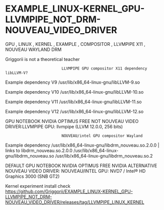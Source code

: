 # EXAMPLE_LINUX-KERNEL_GPU-LLVMPIPE_NOT_DRM-NOUVEAU_VIDEO_DRIVER
GPU , LINUX , KERNEL , EXAMPLE , COMPOSITOR , LLVMPIPE X11 , NOUVEAU WAYLAND DRM

Griggorii is not a theoretical teacher

                             LLVMPIPE GPU compositor X11 dependency libLLVM-V?

Example dependency V9 /usr/lib/x86_64-linux-gnu/libLLVM-9.so

Example dependency V10 /usr/lib/x86_64-linux-gnu/libLLVM-10.so

Example dependency V11 /usr/lib/x86_64-linux-gnu/libLLVM-11.so

Example dependency V12 /usr/lib/x86_64-linux-gnu/libLLVM-12.so


GPU NOTEBOOK NVIDIA OPTIMUS FREE NOT NOUVEAU VIDEO DRIVER:LLVMPIPE GPU: llvmpipe (LLVM 12.0.0, 256 bits)

                             NOUVEAU/intel GPU compositor Wayland

Example dependency /usr/lib/x86_64-linux-gnu/libdrm_nouveau.so.2.0.0 | links to libdrm_nouveau.so.2.0.0 /usr/lib/x86_64-linux-gnu/libdrm_nouveau.so /usr/lib/x86_64-linux-gnu/libdrm_nouveau.so.2

DEFAULT GPU NOTEBOOK NVIDIA OPTIMUS FREE NVIDIA ALTERNATIVE NOUVEAU VIDEO DRIVER: NOUVEAU/INTEL GPU: NVD7 / Intel® HD Graphics 3000 (SNB GT2)

Kernel experiment install check https://github.com/Griggorii/EXAMPLE_LINUX-KERNEL_GPU-LLVMPIPE_NOT_DRM-NOUVEAU_VIDEO_DRIVER/releases/tag/LLVMPIPE_LINUX_KERNEL
